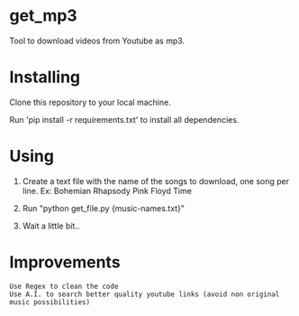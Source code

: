 # get_mp3
Tool to download videos from Youtube as mp3.

# Installing

Clone this repository to your local machine. 

Run 'pip install -r requirements.txt' to install all dependencies.

# Using

1) Create a text file with the name of the songs to download, one song per line.
Ex: 
Bohemian Rhapsody
Pink Floyd Time

2) Run "python get_file.py {music-names.txt}"

3) Wait a little bit..


# Improvements

	Use Regex to clean the code
	Use A.I. to search better quality youtube links (avoid non original music possibilities)
	

